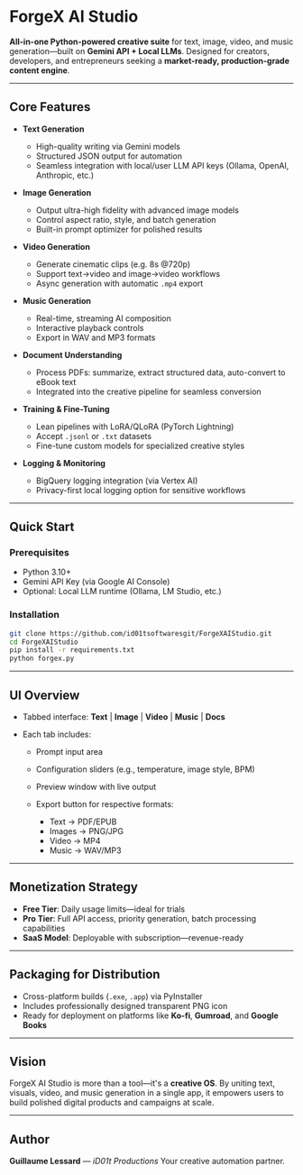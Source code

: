 # ForgeX AI Studio

**All-in-one Python-powered creative suite** for text, image, video, and music generation—built on **Gemini API + Local LLMs**. Designed for creators, developers, and entrepreneurs seeking a **market-ready, production-grade content engine**.

---

##  Core Features

- **Text Generation**
  - High-quality writing via Gemini models
  - Structured JSON output for automation
  - Seamless integration with local/user LLM API keys (Ollama, OpenAI, Anthropic, etc.)

- **Image Generation**
  - Output ultra-high fidelity with advanced image models
  - Control aspect ratio, style, and batch generation
  - Built-in prompt optimizer for polished results

- **Video Generation**
  - Generate cinematic clips (e.g. 8s @720p)
  - Support text→video and image→video workflows
  - Async generation with automatic `.mp4` export

- **Music Generation**
  - Real-time, streaming AI composition
  - Interactive playback controls
  - Export in WAV and MP3 formats

- **Document Understanding**
  - Process PDFs: summarize, extract structured data, auto-convert to eBook text
  - Integrated into the creative pipeline for seamless conversion

- **Training & Fine-Tuning**
  - Lean pipelines with LoRA/QLoRA (PyTorch Lightning)
  - Accept `.jsonl` or `.txt` datasets
  - Fine-tune custom models for specialized creative styles

- **Logging & Monitoring**
  - BigQuery logging integration (via Vertex AI)
  - Privacy-first local logging option for sensitive workflows

---

##  Quick Start

### Prerequisites
- Python 3.10+
- Gemini API Key (via Google AI Console)
- Optional: Local LLM runtime (Ollama, LM Studio, etc.)

### Installation
```bash
git clone https://github.com/id01tsoftwaresgit/ForgeXAIStudio.git
cd ForgeXAIStudio
pip install -r requirements.txt
python forgex.py
````

---

## UI Overview

* Tabbed interface: **Text** | **Image** | **Video** | **Music** | **Docs**
* Each tab includes:

  * Prompt input area
  * Configuration sliders (e.g., temperature, image style, BPM)
  * Preview window with live output
  * Export button for respective formats:

    * Text → PDF/EPUB
    * Images → PNG/JPG
    * Video → MP4
    * Music → WAV/MP3

---

## Monetization Strategy

* **Free Tier**: Daily usage limits—ideal for trials
* **Pro Tier**: Full API access, priority generation, batch processing capabilities
* **SaaS Model**: Deployable with subscription—revenue-ready

---

## Packaging for Distribution

* Cross-platform builds (`.exe`, `.app`) via PyInstaller
* Includes professionally designed transparent PNG icon
* Ready for deployment on platforms like **Ko-fi**, **Gumroad**, and **Google Books**

---

## Vision

ForgeX AI Studio is more than a tool—it's a **creative OS**. By uniting text, visuals, video, and music generation in a single app, it empowers users to build polished digital products and campaigns at scale.

---

## Author

**Guillaume Lessard** — *iD01t Productions*
Your creative automation partner.

```

